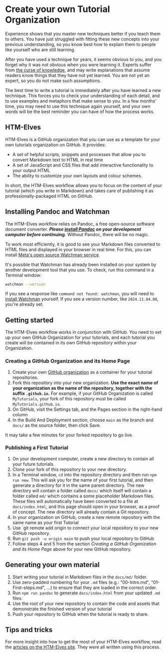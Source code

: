 # Create your own Tutorial Organization #

Experience shows that you master new techniques better if you teach them to others. You have just struggled with fitting these new concepts into your previous understanding, so you know best how to explain them to people like yourself who are still learning.

After you have used a technique for years, it seems obvious to you, and you forget why it was not obvious when you were learning it. Experts suffer from [the curse of knowledge](https://en.wikipedia.org/wiki/Curse_of_knowledge#), and may write explanations that assume readers know things that they have not yet learned. You are not yet an expert, so you do not make such assumptions.

The best time to write a tutorial is immediately after you have learned a new technique. This forces you to check your understanding of each detail, and to use examples and metaphors that make sense to you. In a few months' time, you may need to use this technique again yourself, and your own words will be the best reminder you can have of how the process works.

## HTM-Elves

HTM-Elves is a GitHub organization that you can use as a template for your own tutorials organization on GitHub. It provides:

* A set of helpful scripts, snippets and processes that allow you to convert Markdown text to HTML in real time
* A set of JavaScript and CSS files that add interactive functionality to your output HTML
* The ability to customize your own layouts and colour schemes.

In short, the HTM-Elves workflow allows you to focus on the content of your tutorial (which you write in Markdown) and takes care of publishing it as professionally-packaged HTML on GitHub.

## Installing Pandoc and Watchman

The HTM-Elves workflow relies on Pandoc, a free open-source software document converter. ***Please [install Pandoc](https://pandoc.org/installing.html) on your development computer before continuing.*** Without Pandoc, there will be no magic.

To work most efficiently, it is good to see your Markdown files converted to HTML files and displayed in your browser in real time. For this, you can install [Meta's open source Watchman service](https://facebook.github.io/watchman/).

It's possible that Watchman has already been installed on your system by another development tool that you use. To check, run this command in a Terminal window:

```bash
watchman --version
```

If you see a response like `command not found: watchman`, you will need to [install Watchman](https://facebook.github.io/watchman/docs/install) yourself. If you see a version number, like `2024.11.04.00`, you're already set. 

## Getting started

The HTM-Elves workflow works in conjunction with GitHub. You need to set up your own GitHub Organization for your tutorials, 
and each tutorial you create will be contained in its own GitHub repository within your Organization.

### Creating a GitHub Organization and its Home Page

1. Create your own [GitHub organization](https://docs.github.com/en/organizations/collaborating-with-groups-in-organizations/about-organizations) as a container for your tutorial repositories.
2. Fork this repository into your new organization. **Use the exact name of your organization as the name of the repository, together with the suffix `.github.io`.** For example, if your GitHub Organization is called `MyTutorials`, your fork of this repository must be called `MyTutorials.github.io`.
4. On GitHub, visit the Settings tab, and the Pages section in the right-hand column
5.  In the Build And Deployment section, choose `main` as the branch and `docs/` as the source folder, then click Save.

It may take a few minutes for your forked repository to go live.

### Publishing a First Tutorial

1. On your development computer, create a new directory to contain all your future tutorials.
2. Clone your fork of this repository to your new directory.
3. In a Terminal window, `cd` into the repository directory and then run `npm run new`. This will ask you for the name of your first tutorial, and then generate a directory for it in the same parent directory. The new directory will contain a folder called `docs/` which itself will contain a folder called `md/` which contains a some placeholder Markdown files. These files will automatically have been converted to a file at `docs/index.html`, and this page should open in your browser, as a proof of concept. The new directory will already contain a Git repository.
4. In your organization on GitHub, create a new remote repository with the same name as your first Tutorial
5. Use `git remote add origin <link to your GitHub repo> to connect your local repository to your new GitHub repository.
6. Run `git push -u origin main` to push your local repository to GitHub
7. Follow steps 4 and 5 from the section *Creating a GitHub Organization and its Home Page* above for your new GitHub repository.

## Generating your own material
1. Start writing your tutorial in Markdown files in the `docs/md/` folder. 
2. Use zero-padded numbering for your `.md` files (e.g.: "00-Intro.md", "01-First-steps.md", ...) to ensure that they are loaded in the correct order.
3. Run `npm run pandoc` to generate `docs/index.html` from your updated `.md` files.
4. Use the root of your new repository to contain the code and assets that demonstrate the finished version of your tutorial
5. Push your repository to GitHub when the tutorial is ready to share.

## Tips and tricks

For more insight into how to get the most of your HTM-Elves workflow, read the [articles on the HTM-Elves site](https://HTM-Elves.github.io). They were all written using this process.

